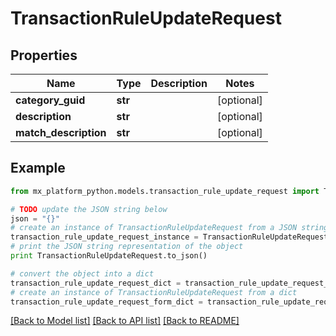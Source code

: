 # TransactionRuleUpdateRequest


## Properties
Name | Type | Description | Notes
------------ | ------------- | ------------- | -------------
**category_guid** | **str** |  | [optional] 
**description** | **str** |  | [optional] 
**match_description** | **str** |  | [optional] 

## Example

```python
from mx_platform_python.models.transaction_rule_update_request import TransactionRuleUpdateRequest

# TODO update the JSON string below
json = "{}"
# create an instance of TransactionRuleUpdateRequest from a JSON string
transaction_rule_update_request_instance = TransactionRuleUpdateRequest.from_json(json)
# print the JSON string representation of the object
print TransactionRuleUpdateRequest.to_json()

# convert the object into a dict
transaction_rule_update_request_dict = transaction_rule_update_request_instance.to_dict()
# create an instance of TransactionRuleUpdateRequest from a dict
transaction_rule_update_request_form_dict = transaction_rule_update_request.from_dict(transaction_rule_update_request_dict)
```
[[Back to Model list]](../README.md#documentation-for-models) [[Back to API list]](../README.md#documentation-for-api-endpoints) [[Back to README]](../README.md)


